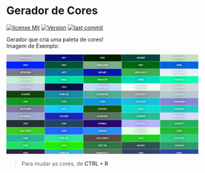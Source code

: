 # Gerador de Cores

[![license Mit][license]](https://opensource.org/licenses/MIT)
[![Version][tag]](https://github.com/joaoazevedoJS/GeradorDeCores/releases/tag/1.0.0)
[![last commit][Last Commit]](https://github.com/joaoazevedoJS/GeradorDeCores/commits/1.0.0)

Gerador que cria uma paleta de cores!  
Imagem de Exemplo:

![Gerador de cor](img/screenshot.PNG)

> Para mudar as cores, de **CTRL + R**

[license]: https://img.shields.io/github/license/joaoazevedoJS/GeradorDeCores

[tag]: https://img.shields.io/github/v/tag/joaoazevedoJS/GeradorDeCores?color=00ff

[last commit]: https://img.shields.io/github/last-commit/joaoazevedoJS/GeradorDeCores
